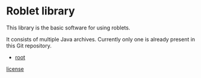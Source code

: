 
# Roblet library

This library is the basic software for using roblets.

It consists of multiple Java archives.
Currently only one is already present in this Git repository.
* [root](root)

[license](LICENSE.md)